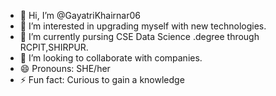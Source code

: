 - 👋 Hi, I’m @GayatriKhairnar06
- 👀 I’m interested in upgrading myself with new technologies.
- 🌱 I’m currently pursing CSE Data Science .degree through RCPIT,SHIRPUR.
- 💞️ I’m looking to collaborate with companies.
- 😄 Pronouns: SHE/her
- ⚡ Fun fact: Curious to gain a knowledge 

<!---
GayatriKhairnar06/GayatriKhairnar06 is a ✨ special ✨ repository because its `README.md` (this file) appears on your GitHub profile.
You can click the Preview link to take a look at your changes.
--->
